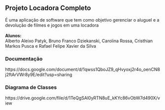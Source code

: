 <h2>Projeto Locadora Completo</h2>
É uma aplicação de software que tem como objetivo gerenciar o aluguel e a devolução de filmes e jogos em uma locadora</b>
<br><br>
<b>Alunos:</b>
<br>
Alberto Aleixo Patyk, Bruno Franco Dziekanski, Carolina Rossa, Cristhian Markos Pusca e Rafael Felipe Xavier da Silva
<h3>Documentação</h3>
https://docs.google.com/document/d/1qwss1QboJZ9_qHvyoxj2r4o_oenCN8j2ftArVWr8y9E/edit?usp=sharing
<h3>Diagrama de Classes</h3>
https://drive.google.com/file/d/1TeQgSAl0yRTN8uE_kKYc86vObW7d490X/view
